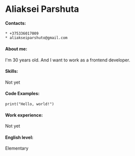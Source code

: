 # __Aliaksei Parshuta__
#### Contacts:
    * +375336017009
    * aliakseiparshuto@gmail.com
#### About me:
I'm 30 years old. And I want to work as a frontend developer.
#### Skills:
Not yet
#### Code Examples:
`print("Hello, world!")`
#### Work experience:
Not yet
#### English level:
Elementary